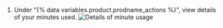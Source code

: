 1. Under "{% data variables.product.prodname_actions %}", view details of your minutes used.
   ![Details of minute usage](/assets/images/help/billing/actions-minutes.png)
